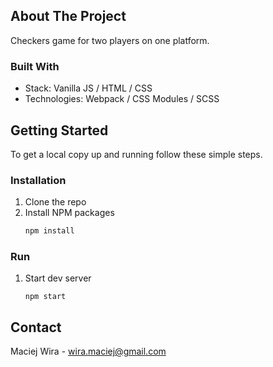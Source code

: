 ## About The Project

Checkers game for two players on one platform.

### Built With

* Stack: Vanilla JS / HTML / CSS
* Technologies: Webpack / CSS Modules / SCSS

## Getting Started

To get a local copy up and running follow these simple steps.

### Installation

1. Clone the repo
2. Install NPM packages
   ```sh
   npm install
   ```
   
 ### Run
1. Start dev server
    ```
    npm start
    ```

## Contact

Maciej Wira - wira.maciej@gmail.com
